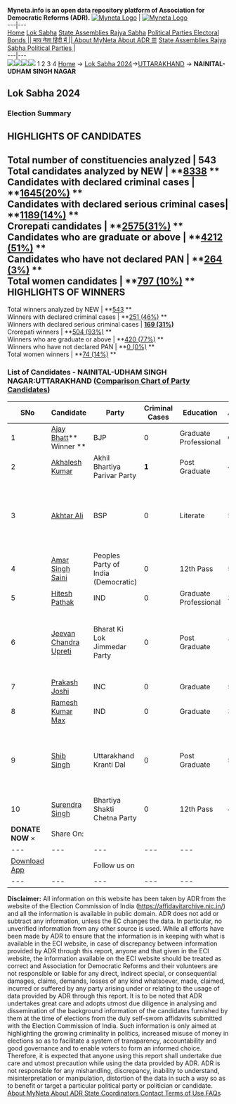 **Myneta.info is an open data repository platform of Association for Democratic Reforms (ADR).**
[![Myneta Logo](https://www.myneta.info/lib/img/myneta-logo.png)](https://www.myneta.info/) | [![Myneta Logo](https://www.myneta.info/lib/img/adr-logo.png)](https://adrindia.org)  
---|---  
[Home](https://www.myneta.info/) [Lok Sabha](https://www.myneta.info/#ls "Lok Sabha") [ State Assemblies ](https://www.myneta.info/#sa "State Assemblies") [Rajya Sabha](https://www.myneta.info/#rs "Rajya Sabha") [Political Parties ](https://www.myneta.info/party "Political Parties") [ Electoral Bonds ](https://www.myneta.info/electoral_bonds "Electoral Bonds") [ || माय नेता हिंदी में || ](https://translate.google.co.in/translate?prev=hp&hl=en&js=y&u=www.myneta.info&sl=en&tl=hi&history_state0=) [ About MyNeta ](https://adrindia.org/content/about-myneta) [ About ADR ](https://adrindia.org/about-adr/who-we-are) [☰](javascript:void\(0\))
[ State Assemblies ](https://www.myneta.info/#sa "State Assemblies") [ Rajya Sabha ](https://www.myneta.info/#rs "Rajya Sabha") [ Political Parties ](https://www.myneta.info/party "Political Parties")
|   
---|---  
![](https://www.myneta.info/lib/img/banner/banner-1.png)![](https://www.myneta.info/lib/img/banner/banner-2.png)![](https://www.myneta.info/lib/img/banner/banner-3.png)![](https://www.myneta.info/lib/img/banner/banner-4.png)
1  2  3  4 
[Home](https://www.myneta.info/) → [Lok Sabha 2024](https://www.myneta.info/LokSabha2024/)→[UTTARAKHAND](https://www.myneta.info/LokSabha2024/index.php?action=show_constituencies&state_id=34) → **NAINITAL-UDHAM SINGH NAGAR**
### 
## Lok Sabha 2024
###  Election Summary 
HIGHLIGHTS OF CANDIDATES  
---  
Total number of constituencies analyzed |  543   
Total candidates analyzed by NEW | **[8338](https://www.myneta.info/LokSabha2024/index.php?action=summary&subAction=candidates_analyzed&sort=candidate#summary) **  
Candidates with declared criminal cases | **[1645(20%)](https://www.myneta.info/LokSabha2024/index.php?action=summary&subAction=crime&sort=candidate#summary) **  
Candidates with declared serious criminal cases| **[1189(14%)](https://www.myneta.info/LokSabha2024/index.php?action=summary&subAction=serious_crime&sort=candidate#summary) **  
Crorepati candidates | **[2575(31%)](https://www.myneta.info/LokSabha2024/index.php?action=summary&subAction=crorepati&sort=candidate#summary) **  
Candidates who are graduate or above | **[4212 (51%)](https://www.myneta.info/LokSabha2024/index.php?action=summary&subAction=education&sort=candidate#summary) **  
Candidates who have not declared PAN | **[264 (3%)](https://www.myneta.info/LokSabha2024/index.php?action=summary&subAction=without_pan&sort=candidate#summary) **  
Total women candidates | **[797 (10%)](https://www.myneta.info/LokSabha2024/index.php?action=summary&subAction=women_candidate&sort=candidate#summary) **  
HIGHLIGHTS OF WINNERS  
---  
Total winners analyzed by NEW | **[543](https://www.myneta.info/LokSabha2024/index.php?action=summary&subAction=winner_analyzed&sort=candidate#summary) **  
Winners with declared criminal cases | **[251 (46%)](https://www.myneta.info/LokSabha2024/index.php?action=summary&subAction=winner_crime&sort=candidate#summary) **  
Winners with declared serious criminal cases | **[169 (31%)](https://www.myneta.info/LokSabha2024/index.php?action=summary&subAction=winner_serious_crime&sort=candidate#summary)**  
Crorepati winners | **[504 (93%)](https://www.myneta.info/LokSabha2024/index.php?action=summary&subAction=winner_crorepati&sort=candidate#summary) **  
Winners who are graduate or above | **[420 (77%)](https://www.myneta.info/LokSabha2024/index.php?action=summary&subAction=winner_education&sort=candidate#summary) **  
Winners who have not declared PAN | **[0 (0%)](https://www.myneta.info/LokSabha2024/index.php?action=summary&subAction=winner_without_pan&sort=candidate#summary) **  
Total women winners | **[74 (14%)](https://www.myneta.info/LokSabha2024/index.php?action=summary&subAction=winner_women&sort=candidate#summary) **  
### List of Candidates - NAINITAL-UDHAM SINGH NAGAR:UTTARAKHAND ([Comparison Chart of Party Candidates](https://www.myneta.info/LokSabha2024/comparisonchart.php?constituency_id=446))
SNo | Candidate| Party| Criminal Cases| Education| Age| Total Assets| Liabilities  
---|---|---|---|---|---|---|---  
1  | [Ajay Bhatt](https://www.myneta.info/LokSabha2024/candidate.php?candidate_id=997)** Winner ** | BJP | 0 | Graduate Professional| 64 | Rs 4,87,14,988 ~ 4 Crore+ | Rs 19,05,347 ~ 19 Lacs+  
2  | [Akhalesh Kumar](https://www.myneta.info/LokSabha2024/candidate.php?candidate_id=998) | Akhil Bhartiya Parivar Party | **1** | Post Graduate| 41 | Rs 6,00,000 ~ 6 Lacs+ | Rs 2,00,000 ~ 2 Lacs+  
3  | [Akhtar Ali](https://www.myneta.info/LokSabha2024/candidate.php?candidate_id=996) | BSP | 0 | Literate| 55 | ![](https://myneta.info/image_v2.php?myneta_folder=LokSabha2024&candidate_id=996&col=ta) | ![](https://myneta.info/image_v2.php?myneta_folder=LokSabha2024&candidate_id=996&col=lia)  
4  | [Amar Singh Saini](https://www.myneta.info/LokSabha2024/candidate.php?candidate_id=279) | Peoples Party of India (Democratic) | 0 | 12th Pass| 59 | Rs 37,63,343 ~ 37 Lacs+ | Rs 0 ~   
5  | [Hitesh Pathak](https://www.myneta.info/LokSabha2024/candidate.php?candidate_id=995) | IND | 0 | Graduate Professional| 32 | Rs 26,22,810 ~ 26 Lacs+ | Rs 0 ~   
6  | [Jeevan Chandra Upreti](https://www.myneta.info/LokSabha2024/candidate.php?candidate_id=999) | Bharat Ki Lok Jimmedar Party | 0 | Post Graduate| 70 | ![](https://myneta.info/image_v2.php?myneta_folder=LokSabha2024&candidate_id=999&col=ta) | ![](https://myneta.info/image_v2.php?myneta_folder=LokSabha2024&candidate_id=999&col=lia)  
7  | [Prakash Joshi](https://www.myneta.info/LokSabha2024/candidate.php?candidate_id=994) | INC | 0 | Graduate| 54 | Rs 2,27,17,985 ~ 2 Crore+ | Rs 1,49,29,000 ~ 1 Crore+  
8  | [Ramesh Kumar Max](https://www.myneta.info/LokSabha2024/candidate.php?candidate_id=1000) | IND | 0 | Graduate| 35 | Rs 23,39,080 ~ 23 Lacs+ | Rs 0 ~   
9  | [Shib Singh](https://www.myneta.info/LokSabha2024/candidate.php?candidate_id=278) | Uttarakhand Kranti Dal | 0 | Post Graduate| 59 | ![](https://myneta.info/image_v2.php?myneta_folder=LokSabha2024&candidate_id=278&col=ta) | ![](https://myneta.info/image_v2.php?myneta_folder=LokSabha2024&candidate_id=278&col=lia)  
10  | [Surendra Singh](https://www.myneta.info/LokSabha2024/candidate.php?candidate_id=280) | Bhartiya Shakti Chetna Party | 0 | 12th Pass| 49 | Rs 2,11,650 ~ 2 Lacs+ | Rs 0 ~   
|  **DONATE NOW** × |  Share On:  | [](https://api.whatsapp.com/send?text=https%3A%2F%2Fmyneta.info%2Fpunjab2022%2Findex.php%3Faction%3Dshow_constituencies%26state_id%3D19) | [](https://www.facebook.com/sharer/sharer.php?u=https%3A%2F%2Fmyneta.info%2Fpunjab2022%2Findex.php%3Faction%3Dshow_constituencies%26state_id%3D19) | [](https://twitter.com/share?url=https%3A%2F%2Fmyneta.info%2Fpunjab2022%2Findex.php%3Faction%3Dshow_constituencies%26state_id%3D19)  
---|---|---|---|---  
| [ Download App ](https://play.google.com/store/apps/details?id=com.webrosoft.myneta1&pcampaignid=pcampaignidMKT-Other-global-all-co-prtnr-py-PartBadge-Mar2515-1) | [](https://play.google.com/store/apps/details?id=com.webrosoft.myneta1&pcampaignid=pcampaignidMKT-Other-global-all-co-prtnr-py-PartBadge-Mar2515-1) |  Follow us on  | [](https://www.facebook.com/adrindia.org/) | [](https://twitter.com/adrspeaks) | [](https://groups.google.com/g/national-election-watch?hl=en&pli=1) | [](https://www.instagram.com/adrspeaks/) | [](https://www.youtube.com/user/adrspeaks) | [](https://sharechat.com/profile/adrspeaks)  
---|---|---|---|---|---|---|---|---  
**Disclaimer:** All information on this website has been taken by ADR from the website of the Election Commission of India (https://affidavitarchive.nic.in/) and all the information is available in public domain. ADR does not add or subtract any information, unless the EC changes the data. In particular, no unverified information from any other source is used. While all efforts have been made by ADR to ensure that the information is in keeping with what is available in the ECI website, in case of discrepancy between information provided by ADR through this report, anyone and that given in the ECI website, the information available on the ECI website should be treated as correct and Association for Democratic Reforms and their volunteers are not responsible or liable for any direct, indirect special, or consequential damages, claims, demands, losses of any kind whatsoever, made, claimed, incurred or suffered by any party arising under or relating to the usage of data provided by ADR through this report. It is to be noted that ADR undertakes great care and adopts utmost due diligence in analysing and dissemination of the background information of the candidates furnished by them at the time of elections from the duly self-sworn affidavits submitted with the Election Commission of India. Such information is only aimed at highlighting the growing criminality in politics, increased misuse of money in elections so as to facilitate a system of transparency, accountability and good governance and to enable voters to form an informed choice. Therefore, it is expected that anyone using this report shall undertake due care and utmost precaution while using the data provided by ADR. ADR is not responsible for any mishandling, discrepancy, inability to understand, misinterpretation or manipulation, distortion of the data in such a way so as to benefit or target a particular political party or politician or candidate. 
[ About MyNeta ](https://adrindia.org/content/about-myneta) [ About ADR ](https://adrindia.org/about-adr/who-we-are) [ State Coordinators ](https://adrindia.org/about-adr/state-coordinators) [ Contact ](https://adrindia.org/contact-us) [ Terms of Use ](https://adrindia.org/content/adr-terms-use) [ FAQs ](https://adrindia.org/content/faqs)
